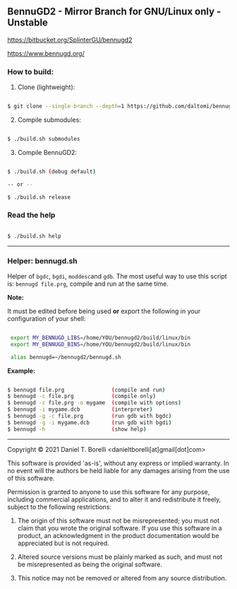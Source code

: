 ## BennuGD2 - Mirror Branch for GNU/Linux only - Unstable


https://bitbucket.org/SplinterGU/bennugd2

https://www.bennugd.org/



### How to build:

1) Clone (lightweight):

```bash

$ git clone --single-branch --depth=1 https://github.com/daltomi/bennugd2.git

```

2) Compile submodules:

```bash

$ ./build.sh submodules

```

3) Compile BennuGD2:

```bash

$ ./build.sh (debug default)

-- or --

$ ./build.sh release


```

### Read the help

```bash

$ ./build.sh help

```


---

### Helper: bennugd.sh

Helper of `bgdc`, `bgdi`, `moddesc`and `gdb`.
The most useful way to use this script is: `bennugd file.prg`,
compile and run at the same time.

**Note:**

It must be edited before being used **or** export the following in
your configuration of your shell:

```bash

 export MY_BENNUGD_LIBS=/home/YOU/bennugd2/build/linux/bin
 export MY_BENNUGD_BINS=/home/YOU/bennugd2/build/linux/bin

 alias bennugd=~/bennugd2/bennugd.sh

```

**Example:**

```bash

$ bennugd file.prg               (compile and run)
$ bennugd -c file.prg            (compile only)
$ bennugd -c file.prg -o mygame  (compile with options)
$ bennugd -i mygame.dcb          (interpreter)
$ bennugd -g -c file.prg         (run gdb with bgdc)
$ bennugd -g -i mygame.dcb       (run gdb with bgdi)
$ bennugd -h                     (show help)

```

---

Copyright © 2021 Daniel T. Borelli <danieltborelli[at]gmail[dot]com>

This software is provided 'as-is', without any express or implied
warranty. In no event will the authors be held liable for any damages
arising from the use of this software.

Permission is granted to anyone to use this software for any purpose,
including commercial applications, and to alter it and redistribute it
freely, subject to the following restrictions:

   1. The origin of this software must not be misrepresented; you must not
   claim that you wrote the original software. If you use this software
   in a product, an acknowledgment in the product documentation would be
   appreciated but is not required.

   2. Altered source versions must be plainly marked as such, and must not be
   misrepresented as being the original software.

   3. This notice may not be removed or altered from any source
   distribution.
